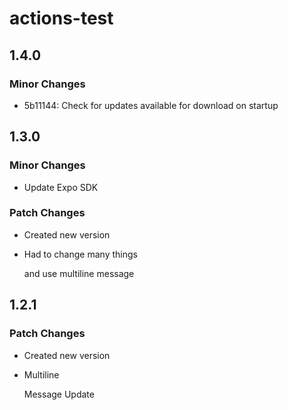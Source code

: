 # actions-test

## 1.4.0

### Minor Changes

- 5b11144: Check for updates available for download on startup

## 1.3.0

### Minor Changes

- Update Expo SDK

### Patch Changes

- Created new version
- Had to
  change many things

  and use multiline message

## 1.2.1

### Patch Changes

- Created new version
- Multiline

  Message
  Update
